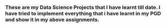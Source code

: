 ### These are my Data Science Projects that I have learnt till date. I have tried to implement everything that i have learnt in my PGD and show it in my above assignments.

